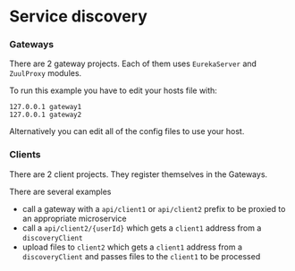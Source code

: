 # Service discovery

### Gateways

There are 2 gateway projects. Each of them uses `EurekaServer` and `ZuulProxy` modules.

To run this example you have to edit your hosts file with:
````
127.0.0.1 gateway1
127.0.0.1 gateway2
````

Alternatively you can edit all of the config files to use your host.

### Clients
                                        
There are 2 client projects. They register themselves in the Gateways.

There are several examples
- call a gateway with a `api/client1` or `api/client2` prefix to be proxied to an appropriate microservice
- call a `api/client2/{userId}` which gets a `client1` address from a `discoveryClient`
- upload files to `client2` which gets a `client1` address from a `discoveryClient` and passes files to the `client1` to be processed